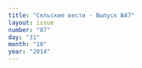 ```yaml
---
title: "Сельские вести - Выпуск №87"
layout: issue
number: "87"
day: "31"
month: "10"
year: "2014"
---
```

